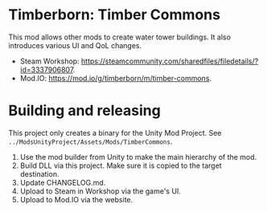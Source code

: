 # Timberborn: Timber Commons

This mod allows other mods to create water tower buildings. It also introduces various UI and QoL changes.

* Steam Workshop: https://steamcommunity.com/sharedfiles/filedetails/?id=3337906807.
* Mod.IO: https://mod.io/g/timberborn/m/timber-commons.

# Building and releasing

This project only creates a binary for the Unity Mod Project. See `../ModsUnityProject/Assets/Mods/TimberCommons`.

1. Use the mod builder from Unity to make the main hierarchy of the mod.
2. Build DLL via this project. Make sure it is copied to the target destination.
3. Update CHANGELOG.md.
4. Upload to Steam in Workshop via the game's UI.
5. Upload to Mod.IO via the website.
